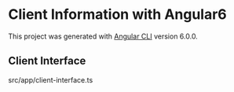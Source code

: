 # Client Information with  Angular6

This project was generated with [Angular CLI](https://github.com/angular/angular-cli) version 6.0.0.

## Client  Interface 
src/app/client-interface.ts

